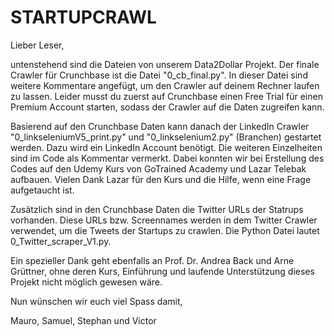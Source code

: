 # STARTUPCRAWL

Lieber Leser,

untenstehend sind die Dateien von unserem Data2Dollar Projekt. Der finale Crawler für Crunchbase ist die Datei "0_cb_final.py".
In dieser Datei sind weitere Kommentare angefügt, um den Crawler auf deinem Rechner laufen zu lassen. Leider musst du zuerst
auf Crunchbase einen Free Trial für einen Premium Account starten, sodass der Crawler auf die Daten zugreifen kann.

Basierend auf den Crunchbase Daten kann danach der LinkedIn Crawler "0_linkseleniumV5_print.py" und "0_linkselenium2.py" (Branchen) gestartet werden. Dazu wird ein LinkedIn Account benötigt. Die weiteren Einzelheiten sind im Code als Kommentar vermerkt. Dabei konnten wir bei Erstellung des Codes auf den Udemy Kurs von GoTrained Academy und Lazar Telebak aufbauen. Vielen Dank Lazar für den Kurs und die Hilfe, wenn eine Frage aufgetaucht ist.

Zusätzlich sind in den Crunchbase Daten die Twitter URLs der Statrups vorhanden. Diese URLs bzw. Screennames werden in dem Twitter Crawler verwendet, um die Tweets der Startups zu crawlen. Die Python Datei lautet 0_Twitter_scraper_V1.py.

Ein spezieller Dank geht ebenfalls an Prof. Dr. Andrea Back und Arne Grüttner, ohne deren Kurs, Einführung und laufende Unterstützung dieses Projekt nicht möglich gewesen wäre.

Nun wünschen wir euch viel Spass damit,

Mauro, Samuel, Stephan und Victor
